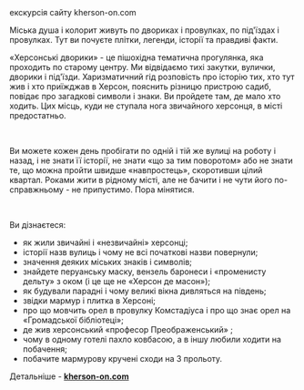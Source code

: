 <section>
    <title> Херсонські дворики </title>
    <subtitle> екскурсія сайту kherson-on.com </subtitle>
</section>

<imgrow>
    <pic image_file="dvor.png" alt="Двір" />
    <img src = "https://khers-on.com/wp-content/uploads/2021/01/vnimatelnyye-slushateli-1.jpg" alt = "" />
</imgrow>

Міська душа і колорит живуть по двориках і провулках, по під'їздах і провулках. Тут ви почуєте плітки, легенди, історії та правдиві факти.

«Херсонські дворики» - це пішохідна тематична прогулянка, яка проходить по старому центру. Ми відвідаємо тихі закутки, вулички, дворики і під'їзди. Харизматичний гід розповість про історію тих, хто тут жив і хто приїжджав в Херсон, пояснить різницю пристрою садиб, повідає про загадкові символи і знаки. Ви пройдете там, де мало хто ходить. Цих місць, куди не ступала нога звичайного херсонця, в місті предостатньо.

<imgrow>
    <img src = "https://khers-on.com/wp-content/uploads/2021/01/gosti-vovremya-ekskursii.jpg" alt = "" />
    <img src = "https://khers-on.com/wp-content/uploads/2021/01/kherson-udivlyayet.jpg" alt = "" />
</imgrow>

Ви можете кожен день пробігати по одній і тій же вулиці на роботу і назад, і не знати її історії, не знати «що за тим поворотом» або не знати те, що можна пройти швидше «навпростець», скоротивши цілий квартал. Роками жити в рідному місті, але не бачити і не чути його по-справжньому - не припустимо. Пора мінятися.

<imgrow>
    <img src = "https://khers-on.com/wp-content/uploads/2021/01/1.koloritnyy-khersonskiy-dvorik.jpg" alt = "" />
    <img src = "https://khers-on.com/wp-content/uploads/2021/01/tkskursiya-khersonskimi-dvorikami.jpg" alt = "" />
</imgrow>

Ви дізнаєтеся:

<ul> <li> як жили звичайні і «незвичайні» херсонці; </li> <li> історії назв вулиць і чому не всі початкові назви повернули; </li> <li> значення деяких міських знаків і символів; </li > <li> знайдете перуанську маску, вензель баронеси і «променисту дельту» з оком (і це ще не «Херсон де масон»); </li> <li> як будували парадні і чому великі вікна дивляться на південь; </li > <li> звідки мармур і плитка в Херсоні; </li> <li> про що мовчить орел в провулку Комстадіуса і про що знає орел на «Громадської бібліотеці»; </li> <li> де жив херсонський «професор Преображенський» ; </li> <li> чому в одному готелі пахло ковбасою, а в іншу любили ходити на побачення; </li> <li> побачите мармурову кручені сходи на 3 прольоту. </li> </ul>

Детальнiше - **[kherson-on.com](https://khers-on.com/tour/teatralizovannie-dvoriki)**

